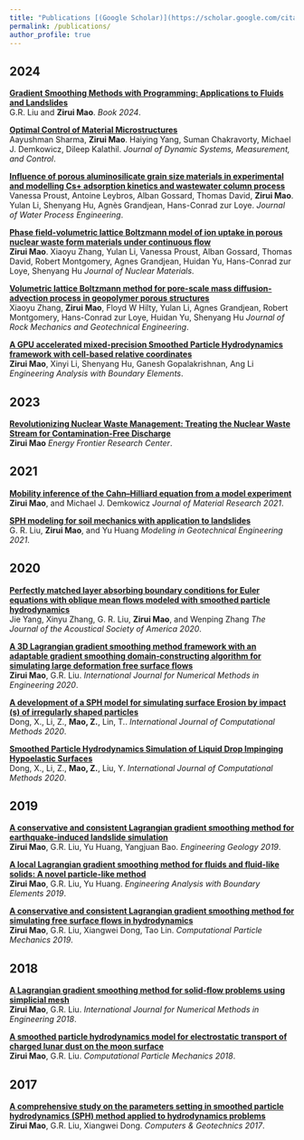```yaml
---
title: "Publications [(Google Scholar)](https://scholar.google.com/citations?user=o5mccd8AAAAJ&hl=en)" 
permalink: /publications/
author_profile: true
---
```


## 2024

<b>[Gradient Smoothing Methods with Programming: Applications to Fluids and Landslides](https://maozirui.github.io/publications/GSM-book-2024)</b> <br> 
G.R. Liu and <b>Zirui Mao</b>. <i>Book 2024</i>.

<b>[Optimal Control of Material Microstructures](https://asmedigitalcollection.asme.org/dynamicsystems/article/146/6/061109/1201186/Optimal-Control-of-Material-Microstructures1)</b> <br> 
Aayushman Sharma, <b>Zirui Mao</b>. Haiying Yang, Suman Chakravorty, Michael J. Demkowicz, Dileep Kalathil. <i>Journal of Dynamic Systems, Measurement, and Control</i>.

<b>[Influence of porous aluminosilicate grain size materials in experimental and modelling Cs+ adsorption kinetics and wastewater column process](https://doi.org/10.1016/j.jwpe.2024.106066)</b> <br> 
Vanessa Proust, Antoine Leybros, Alban Gossard, Thomas David, <b>Zirui Mao</b>. Yulan Li, Shenyang Hu, Agnès Grandjean, Hans-Conrad zur Loye. <i>Journal of Water Process Engineering</i>.

<b>[Phase field-volumetric lattice Boltzmann model of ion uptake in porous nuclear waste form materials under continuous flow](https://doi.org/10.1016/j.jnucmat.2024.155103)</b> <br> 
<b>Zirui Mao</b>.  Xiaoyu Zhang, Yulan Li, Vanessa Proust, Alban Gossard, Thomas David, Robert Montgomery, Agnes Grandjean, Huidan Yu, Hans-Conrad zur Loye, Shenyang Hu <i>Journal of Nuclear Materials</i>.

<b>[Volumetric lattice Boltzmann method for pore-scale mass diffusion-advection process in geopolymer porous structures](https://doi.org/10.1016/j.jrmge.2024.03.006)</b> <br> 
Xiaoyu Zhang, <b>Zirui Mao</b>, Floyd W Hilty, Yulan Li, Agnes Grandjean, Robert Montgomery, Hans-Conrad zur Loye, Huidan Yu, Shenyang Hu <i>Journal of Rock Mechanics and Geotechnical Engineering</i>.

<b>[A GPU accelerated mixed-precision Smoothed Particle Hydrodynamics framework with cell-based relative coordinates](https://doi.org/10.1016/j.jrmge.2024.03.006)</b> <br> 
<b>Zirui Mao</b>, Xinyi Li, Shenyang Hu, Ganesh Gopalakrishnan, Ang Li <i>Engineering Analysis with Boundary Elements</i>.

## 2023

<b>[Revolutionizing Nuclear Waste Management: Treating the Nuclear Waste Stream for Contamination-Free Discharge](https://www.energyfrontier.us/content/revolutionizing-nuclear-waste-management-treating-nuclear-waste-stream-contamination-free)</b> <br> 
<b>Zirui Mao</b> <i>Energy Frontier Research Center</i>.

## 2021

<b>[Mobility inference of the Cahn–Hilliard equation from a model experiment](https://maozirui.github.io/publications/PFM_mobility-2021)</b> <br> 
<b>Zirui Mao</b>, and Michael J. Demkowicz
<i>Journal of Material Research 2021</i>.



<b>[SPH modeling for soil mechanics with application to landslides](https://maozirui.github.io/publications/SPH-landslide-chapter_2021)</b> <br> 
G. R. Liu, <b>Zirui Mao</b>, and Yu Huang
<i>Modeling in Geotechnical Engineering 2021</i>.



## 2020

<b>[Perfectly matched layer absorbing boundary conditions for Euler equations with oblique mean flows modeled with smoothed particle hydrodynamics](https://maozirui.github.io/publications/SPH_BC_2020)</b> <br> 
Jie Yang, Xinyu Zhang, G. R. Liu, <b>Zirui Mao</b>, and Wenping Zhang
<i>The Journal of the Acoustical Society of America 2020</i>.

<b>[A 3D Lagrangian gradient smoothing method framework with an adaptable gradient smoothing domain‐constructing algorithm for simulating large deformation free surface flows](https://maozirui.github.io/publications/3DL-GSM_2020)</b> <br> 
<b>Zirui Mao</b>, G.R. Liu.
<i>International Journal for Numerical Methods in Engineering 2020</i>.

<b>[A development of a SPH model for simulating surface Erosion by impact (s) of irregularly shaped particles](https://maozirui.github.io/publications/SPH_erosion_2020)</b> <br> 
Dong, X., Li, Z., <b>Mao, Z.</b>, Lin, T..
<i>International Journal of Computational Methods 2020</i>.

<b>[Smoothed Particle Hydrodynamics Simulation of Liquid Drop Impinging Hypoelastic Surfaces](https://maozirui.github.io/publications/SPH_impinging_2020)</b> <br> 
Dong, X., Li, Z., <b>Mao, Z.</b>, Liu, Y.
<i>International Journal of Computational Methods 2020</i>.
<br>

## 2019
<b>[A conservative and consistent Lagrangian gradient smoothing method for earthquake-induced landslide simulation](https://maozirui.github.io/publications/L-GSM_landslide_2019)</b> <br> 
<b>Zirui Mao</b>, G.R. Liu, Yu Huang, Yangjuan Bao.
<i>Engineering Geology 2019</i>.

<b>[A local Lagrangian gradient smoothing method for fluids and fluid-like solids: A novel particle-like method](https://maozirui.github.io/publications/LL-GSM_2019)</b> <br> 
<b>Zirui Mao</b>, G.R. Liu, Yu Huang.
<i>Engineering Analysis with Boundary Elements 2019</i>.

<b>[A conservative and consistent Lagrangian gradient smoothing method for simulating free surface flows in hydrodynamics](https://maozirui.github.io/publications/L-GSM_fluid_2019)</b> <br> 
<b>Zirui Mao</b>, G.R. Liu, Xiangwei Dong, Tao Lin.
<i>Computational Particle Mechanics 2019</i>.
<br> 

## 2018
<b>[A Lagrangian gradient smoothing method for solid‐flow problems using simplicial mesh](https://maozirui.github.io/publications/L-GSM_solid_2018)</b> <br> 
<b>Zirui Mao</b>, G.R. Liu.
<i>International Journal for Numerical Methods in Engineering 2018</i>.

<b>[A smoothed particle hydrodynamics model for electrostatic transport of charged lunar dust on the moon surface](https://maozirui.github.io/publications/SPH_LunarDust_2018)</b> <br> 
<b>Zirui Mao</b>, G.R. Liu.
<i>Computational Particle Mechanics 2018</i>.
<br>

## 2017
<b>[A comprehensive study on the parameters setting in smoothed particle hydrodynamics (SPH) method applied to hydrodynamics problems](https://maozirui.github.io/publications/SPH_parametric_study_2017)</b> <br> 
<b>Zirui Mao</b>, G.R. Liu, Xiangwei Dong.
<i>Computers & Geotechnics 2017</i>.

